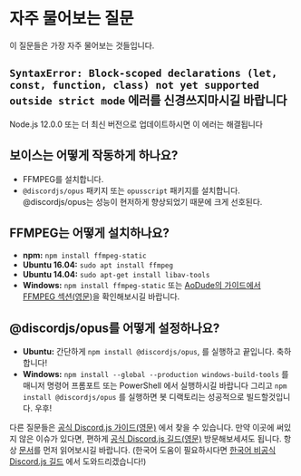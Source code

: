 # 자주 물어보는 질문

이 질문들은 가장 자주 물어보는 것들입니다.

## `SyntaxError: Block-scoped declarations (let, const, function, class) not yet supported outside strict mode` 에러를 신경쓰지마시길 바랍니다

Node.js 12.0.0 또는 더 최신 버전으로 업데이트하시면 이 에러는 해결됩니다

## 보이스는 어떻게 작동하게 하나요?

- FFMPEG를 설치합니다.
- `@discordjs/opus` 패키지 또는 `opusscript` 패키지를 설치합니다.
  @discordjs/opus는 성능이 현저하게 향상되었기 때문에 크게 선호된다.

## FFMPEG는 어떻게 설치하나요?

- **npm:** `npm install ffmpeg-static`
- **Ubuntu 16.04:** `sudo apt install ffmpeg`
- **Ubuntu 14.04:** `sudo apt-get install libav-tools`
- **Windows:** `npm install ffmpeg-static` 또는 [AoDude의 가이드에서 FFMPEG 섹션(영문)](https://github.com/bdistin/OhGodMusicBot/blob/master/README.md#download-ffmpeg)을 확인해보시길 바랍니다.

## @discordjs/opus를 어떻게 설정하나요?

- **Ubuntu:** 간단하게 `npm install @discordjs/opus`, 를 실행하고 끝입니다. 축하합니다!
- **Windows:** `npm install --global --production windows-build-tools` 를 매니저 명령어 프롬포트 또는 PowerShell 에서
  실행하시길 바랍니다
  그리고 `npm install @discordjs/opus` 를 실행하면 봇 디랙토리는 성공적으로 빌드할것입니다. 우후!

다른 질문들은 [공식 Discord.js 가이드(영문)](https://discordjs.guide/popular-topics/common-questions.html) 에서 찾을 수
있습니다.
만약 이곳에 써있지 않은 이슈가 있다면, 편하게 [공식 Discord.js 길드(영문)](https://discord.gg/bRCvFy9) 방문해보세셔도
됩니다.
항상 [문서](https://discord.js.org/#/docs/main/stable/general/welcome)를 먼저 읽어보시길 바랍니다.
(한국어 도움이 필요하시다면 [한국어 비공식 Discord.js 길드](https://discord.gg/TwZeg6z) 에서 도와드리겠습니다!)
